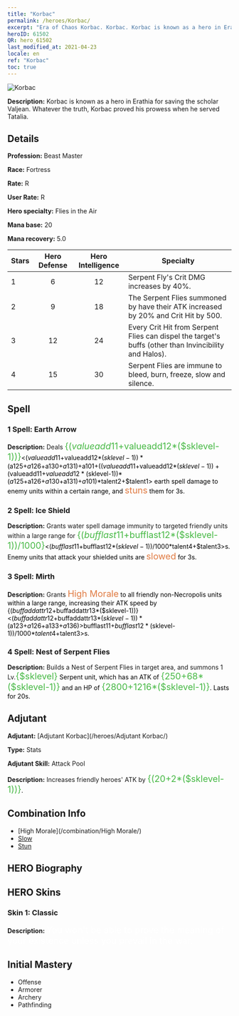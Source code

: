 ```yaml
---
title: "Korbac"
permalink: /heroes/Korbac/
excerpt: "Era of Chaos Korbac. Korbac. Korbac is known as a hero in Erathia for saving the scholar Valjean. Whatever the truth, Korbac proved his prowess when he served Tatalia."
heroID: 61502
QR: hero_61502
last_modified_at: 2021-04-23
locale: en
ref: "Korbac"
toc: true
---
```

  ![Korbac](/images/h/h_Korbac.jpg)

 **Description:** Korbac is known as a hero in Erathia for saving the scholar Valjean. Whatever the truth, Korbac proved his prowess when he served Tatalia.
## Details
 **Profession:** Beast Master

 **Race:** Fortress

 **Rate:** R

 **User Rate:** R

 **Hero specialty:** Flies in the Air

 **Mana base:** 20

 **Mana recovery:** 5.0


  | Stars   |  Hero Defense  |  Hero Intelligence  |      Specialty     |
  |---------|:---------------:|:---------------:|--------------------|
  |    1    | 6 | 12 | Serpent Fly's Crit DMG increases by 40%. |
  |    2    | 9 | 18 | The Serpent Flies summoned by <Nest of Serpent Flies> have their ATK increased by 20% and Crit Hit by 500. |
  |    3    | 12 | 24 | Every Crit Hit from Serpent Flies can dispel the target's buffs (other than Invincibility and Halos). |
  |    4    | 15 | 30 | Serpent Flies are immune to bleed, burn, freeze, slow and silence. |

## Spell
### 1 Spell: Earth Arrow
 **Description:** Deals <span style="color: #48b946;font-size:20px">{($valueadd11+$valueadd12*($sklevel-1))}</span><span style="color: black"><($valueadd11+$valueadd12*($sklevel-1))*($a125+$a126+$a130+$a131)+$a101+(($valueadd11+$valueadd12*($sklevel-1))+($valueadd11+$valueadd12*($sklevel-1))*($a125+$a126+$a130+$a131)+$a101)*$talent2+$talent1> earth spell damage to enemy units within a certain range, and <span style="color: #e07c44;font-size:20px">stuns</span><span style="color: black"> them for 3s.

### 2 Spell: Ice Shield
 **Description:** Grants water spell damage immunity to targeted friendly units within a large range for <span style="color: #48b946;font-size:20px">{($bufflast11+$bufflast12*($sklevel-1))/1000}</span><span style="color: black"><($bufflast11+$bufflast12*($sklevel-1))/1000*$talent4+$talent3>s. Enemy units that attack your shielded units are <span style="color: #e07c44;font-size:20px">slowed</span><span style="color: black"> for 3s.

### 3 Spell: Mirth
 **Description:** Grants <span style="color: #e07c44;font-size:20px">High Morale</span><span style="color: black"> to all friendly non-Necropolis units within a large range, increasing their ATK speed by {($buffaddattr12+$buffaddattr13*($sklevel-1))}<($buffaddattr12+$buffaddattr13*($sklevel-1))*($a123+$a126+$a133+$a136)>%. Lasts for <span style="color: #48b946;font-size:20px">{($bufflast11+$bufflast12*($sklevel-1))/1000}</span><span style="color: black"><($bufflast11+$bufflast12*($sklevel-1))/1000*$talent4+$talent3>s.

### 4 Spell: Nest of Serpent Flies
 **Description:** Builds a Nest of Serpent Flies in target area, and summons 1 Lv.<span style="color: #48b946;font-size:20px">{$sklevel}</span><span style="color: black"> Serpent unit, which has an ATK of <span style="color: #48b946;font-size:20px">{250+68*($sklevel-1)}</span><span style="color: black"> and an HP of <span style="color: #48b946;font-size:20px">{2800+1216*($sklevel-1)}</span><span style="color: black">. Lasts for 20s.


## Adjutant

 **Adjutant:**  [Adjutant Korbac](/heroes/Adjutant Korbac/) 

 **Type:**  Stats 

 **Adjutant Skill:**  Attack Pool 

 **Description:** Increases friendly heroes' ATK by <span style="color: #48b946;font-size:20px">{(20+2*($sklevel-1))}</span><span style="color: black">.

## Combination Info

* [High Morale](/combination/High Morale/) 
* [Slow](/combination/Slow/) 
* [Stun](/combination/Stun/) 

## HERO Biography

## HERO Skins
### Skin 1: **Classic**

 **Description:** <span style="color: #ffffff;font-size:20px">You won't be able to prove the meaning of your existence unless you prevail in the war.</span>



## Initial Mastery
   - Offense
   - Armorer
   - Archery
   - Pathfinding
